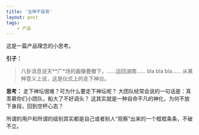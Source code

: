 ```yaml
---
title: '当神不容易'
layout: post
tags:
    - 产品
---
```


这是一篇产品理念的小思考。

**引子：**
> 八卦消息说天**广*场的画像要撤下，……运回湖南…… bla bla bla……
> 从某种意义上说，这是仪式上的走下神台。

**思考：**
走下神坛很难？可为什么要走下神坛呢？
大团队经常会说的一句话是：真羡慕你们小团队，船大了不好调头？
这其实就是一种自命不凡的神化，为何不放下身段，回到空杯心态？

所谓的用户和所谓的级别其实都是自己或者别人“观察”出来的一个框框条条，不破不立。